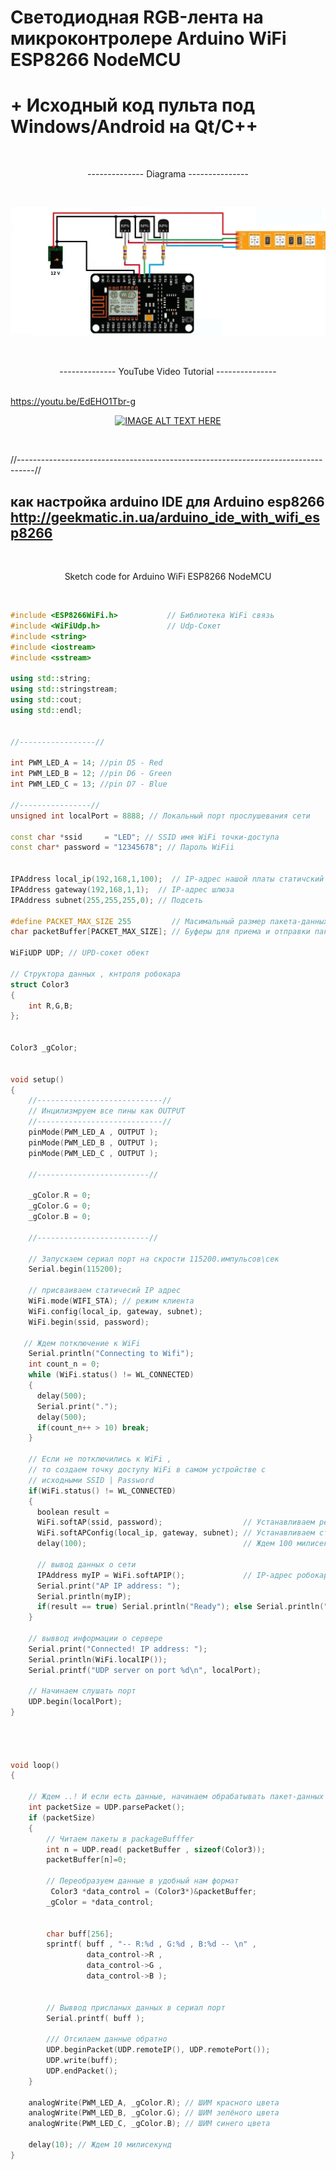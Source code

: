 # Светодиодная RGB-лента на микроконтролере Arduino WiFi ESP8266 NodeMCU
# + Исходный код пульта под Windows/Android на Qt/C++
 <br><p align="center"> --------------  Diagrama  ---------------  </p> </br>
 
![](esp-rgb-diagram.jpg)

 <br><p align="center"> --------------  YouTube Video Tutorial  ---------------  </p> </br>
 https://youtu.be/EdEHO1Tbr-g
 <br><p align="center"> [![IMAGE ALT TEXT HERE](https://img.youtube.com/vi/EdEHO1Tbr-g/0.jpg)](https://www.youtube.com/watch?v=EdEHO1Tbr-g)  </p> </br>


//----------------------------------------------------------------------------------//
## как настройка arduino IDE для Arduino esp8266 http://geekmatic.in.ua/arduino_ide_with_wifi_esp8266

 
<br><p align="center">  Sketch code for Arduino WiFi ESP8266 NodeMCU  </p> </br>
```cpp
#include <ESP8266WiFi.h>           // Библиотека WiFi связь 
#include <WiFiUdp.h>               // Udp-Сокет 
#include <string>
#include <iostream>
#include <sstream>

using std::string;
using std::stringstream;
using std::cout;
using std::endl;


//-----------------//

int PWM_LED_A = 14; //pin D5 - Red
int PWM_LED_B = 12; //pin D6 - Green
int PWM_LED_C = 13; //pin D7 - Blue

//----------------//
unsigned int localPort = 8888; // Локальный порт прослушевания сети 

const char *ssid     = "LED"; // SSID имя WiFi точки-доступа 
const char* password = "12345678"; // Пароль WiFii  


IPAddress local_ip(192,168,1,100);  // IP-адрес нашой платы статичский 
IPAddress gateway(192,168,1,1);  // IP-адрес шлюза  
IPAddress subnet(255,255,255,0); // Подсеть 

#define PACKET_MAX_SIZE 255         // Масимальный размер пакета-данных 
char packetBuffer[PACKET_MAX_SIZE]; // Буферы для приема и отправки пакета-данных,

WiFiUDP UDP; // UPD-сокет обект 

// Структора данных , кнтроля робокара 
struct Color3                                                                                
{   
    int R,G,B;
};


Color3 _gColor;


void setup() 
{
    //----------------------------//
    // Инцилизмруем все пины как OUTPUT
    //----------------------------//
    pinMode(PWM_LED_A , OUTPUT );
    pinMode(PWM_LED_B , OUTPUT );
    pinMode(PWM_LED_C , OUTPUT );
  
    //-------------------------//

    _gColor.R = 0;
    _gColor.G = 0;
    _gColor.B = 0;
  
    //-------------------------//
    
    // Запускаем сериал порт на скрости 115200.импульсов\сек 
    Serial.begin(115200);                         
  
    // присваиваем статичесий IP адрес
    WiFi.mode(WIFI_STA); // режим клиента
    WiFi.config(local_ip, gateway, subnet);
    WiFi.begin(ssid, password);
  
   // Ждем потключение к WiFi 
    Serial.println("Connecting to Wifi");
    int count_n = 0;
    while (WiFi.status() != WL_CONNECTED) 
    {   
      delay(500);
      Serial.print(".");
      delay(500);
      if(count_n++ > 10) break;
    }

    // Если не потключились к WiFi , 
    // то создаем точку доступу WiFi в самом устройстве с
    // исходными SSID | Password
    if(WiFi.status() != WL_CONNECTED)
    {
      boolean result =
      WiFi.softAP(ssid, password);                  // Устанавливаем режым точки доступа WiFi
      WiFi.softAPConfig(local_ip, gateway, subnet); // Устанавливаем статические IP-адреса 
      delay(100);                                   // Ждем 100 милисекунд 
  
      // вывод данных о сети 
      IPAddress myIP = WiFi.softAPIP();             // IP-адрес робокара
      Serial.print("AP IP address: ");             
      Serial.println(myIP);
      if(result == true) Serial.println("Ready"); else Serial.println("Failed!");
    }
 
    // выввод информации о сервере    
    Serial.print("Connected! IP address: ");
    Serial.println(WiFi.localIP());
    Serial.printf("UDP server on port %d\n", localPort);
    
    // Начинаем слушать порт 
    UDP.begin(localPort);                      
}




void loop()
{

    // Ждем ..! И если есть данные, начинаем обрабатывать пакет-данных
    int packetSize = UDP.parsePacket();
    if (packetSize) 
    {
        // Читаем пакеты в packageBufffer
        int n = UDP.read( packetBuffer , sizeof(Color3));          
        packetBuffer[n]=0;

        // Переобразуем данные в удобный нам формат 
         Color3 *data_control = (Color3*)&packetBuffer;  
        _gColor = *data_control;
                                  

        char buff[256];
        sprintf( buff , "-- R:%d , G:%d , B:%d -- \n" , 
                 data_control->R ,
                 data_control->G , 
                 data_control->B );

                 
        // Выввод присланых данных в сериал порт 
        Serial.printf( buff );

        /// Отсилаем данные обратно 
        UDP.beginPacket(UDP.remoteIP(), UDP.remotePort());
        UDP.write(buff);
        UDP.endPacket();
    }

    analogWrite(PWM_LED_A, _gColor.R); // ШИМ красного цвета 
    analogWrite(PWM_LED_B, _gColor.G); // ШИМ зелёного цвета 
    analogWrite(PWM_LED_C, _gColor.B); // ШИМ синего цвета 
    
    delay(10); // Ждем 10 милисекунд 
}
```
